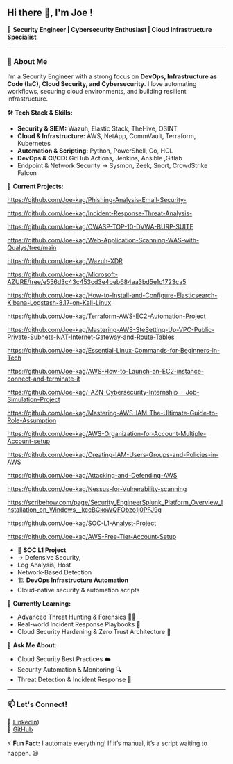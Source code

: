 
## Hi there 👋, I'm Joe !  

🔐 **Security Engineer | Cybersecurity  Enthusiast | Cloud Infrastructure Specialist**  

---

### 🚀 About Me  

I’m a Security Engineer with a strong focus on **DevOps, Infrastructure as Code (IaC), Cloud Security, and Cybersecurity**. I love automating workflows, securing cloud environments, and building resilient infrastructure.  

🛠 **Tech Stack & Skills:**  
- **Security & SIEM:** Wazuh, Elastic Stack, TheHive, OSINT  
- **Cloud & Infrastructure:** AWS, NetApp, CommVault, Terraform, Kubernetes  
- **Automation & Scripting:** Python, PowerShell, Go, HCL  
- **DevOps & CI/CD:** GitHub Actions, Jenkins, Ansible ,Gitlab
-  Endpoint & Network Security → Sysmon, Zeek, Snort, CrowdStrike Falcon

🔭 **Current Projects:** 

https://github.com/Joe-kag/Phishing-Analysis-Email-Security-

https://github.com/Joe-kag/Incident-Response-Threat-Analysis-

https://github.com/Joe-kag/OWASP-TOP-10-DVWA-BURP-SUITE

https://github.com/Joe-kag/Web-Application-Scanning-WAS-with-Qualys/tree/main

https://github.com/Joe-kag/Wazuh-XDR

https://github.com/Joe-kag/Microsoft-AZURE/tree/e556d3c43c453cd3e4beb684aa3bd5e1c1723ca5

https://github.com/Joe-kag/How-to-Install-and-Configure-Elasticsearch-Kibana-Logstash-8.17-on-Kali-Linux.

https://github.com/Joe-kag/Terraform-AWS-EC2-Automation-Project

https://github.com/Joe-kag/Mastering-AWS-SteSetting-Up-VPC-Public-Private-Subnets-NAT-Internet-Gateway-and-Route-Tables

https://github.com/Joe-kag/Essential-Linux-Commands-for-Beginners-in-Tech

https://github.com/Joe-kag/AWS-How-to-Launch-an-EC2-instance-connect-and-terminate-it

https://github.com/Joe-kag/-AZN-Cybersecurity-Internship---Job-Simulation-Project

https://github.com/Joe-kag/Mastering-AWS-IAM-The-Ultimate-Guide-to-Role-Assumption

https://github.com/Joe-kag/AWS-Organization-for-Account-Multiple-Account-setup

https://github.com/Joe-kag/Creating-IAM-Users-Groups-and-Policies-in-AWS

https://github.com/Joe-kag/Attacking-and-Defending-AWS

https://github.com/Joe-kag/Nessus-for-Vulnerability-scanning

https://scribehow.com/page/Security_EngineerSplunk_Platform_Overview_Installation_on_Windows__kccBCkoWQFObzo1j0PFJ9g

https://github.com/Joe-kag/SOC-L1-Analyst-Project

https://github.com/Joe-kag/AWS-Free-Tier-Account-Setup

- 🚧 **SOC L1 Project**
- → Defensive Security,
- Log Analysis, Host
-  Network-Based Detection  
- 🏗 **DevOps Infrastructure Automation**
- Cloud-native security & automation scripts  

🌱 **Currently Learning:**  
- Advanced Threat Hunting & Forensics 🕵️‍♂️
- Real-world Incident Response Playbooks 🚨
- Cloud Security Hardening & Zero Trust Architecture 🔐 

💬 **Ask Me About:**  
- Cloud Security Best Practices ☁️  
- Security Automation & Monitoring 🔍  
- Threat Detection & Incident Response 🚨  

---

### 📫 Let's Connect!  
💼 [LinkedIn](https://www.linkedin.com/in/joseph254/))    
🚀 [GitHub](https://github.com/Joe-kag)  

⚡ **Fun Fact:** I automate everything! If it’s manual, it’s a script waiting to happen. 😆
